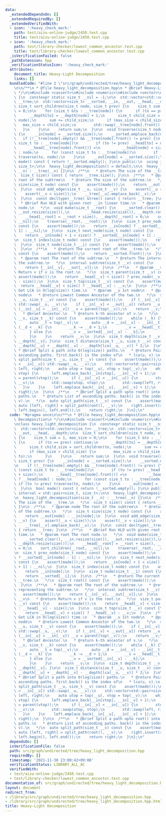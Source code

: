 ```yaml
---
data:
  _extendedDependsOn: []
  _extendedRequiredBy: []
  _extendedVerifiedWith:
  - icon: ':heavy_check_mark:'
    path: test/aizu-online-judge/2450.test.cpp
    title: test/aizu-online-judge/2450.test.cpp
  - icon: ':heavy_check_mark:'
    path: test/library-checker/lowest_common_ancestor.test.cpp
    title: test/library-checker/lowest_common_ancestor.test.cpp
  _isVerificationFailed: false
  _pathExtension: hpp
  _verificationStatusIcon: ':heavy_check_mark:'
  attributes:
    document_title: Heavy-Light Decomposition
    links: []
  bundledCode: "#line 2 \"src/graph/undirected/tree/heavy_light_decomposition.hpp\"\
    \n\n/**\n * @file heavy_light_decomposition.hpp\n * @brief Heavy-Light Decomposition\n\
    \ */\n\n#include <cassert>\n#include <numeric>\n#include <vector>\n\nclass heavy_light_decomposition\
    \ {\n  constexpr static size_t __nil = -1;\n\n  std::vector<std::vector<size_t>>\
    \ __tree;\n  std::vector<size_t> __sorted, __in, __out, __head, __depth;\n\n \
    \ size_t sort_children(size_t node, size_t prev) {\n    size_t sum = 1, max_size\
    \ = 0;\n\n    for (size_t &to : __tree[node]) {\n      if (to == prev) continue;\n\
    \      __depth[to] = __depth[node] + 1;\n      size_t child_size = sort_children(to,\
    \ node);\n      sum += child_size;\n      if (max_size < child_size) {\n     \
    \   max_size = child_size;\n        std::swap(__tree[node].front(), to);\n   \
    \   }\n    }\n\n    return sum;\n  }\n\n  void traverse(size_t node, size_t prev)\
    \ {\n    __in[node] = __sorted.size();\n    __sorted.emplace_back(node);\n\n \
    \   if (!__tree[node].empty() && __tree[node].front() != prev) {\n      for (const\
    \ size_t to : __tree[node])\n        if (to != prev) __head[to] = node + size();\n\
    \      __head[__tree[node].front()] =\n          __head[node] < size() ? __head[node]\
    \ : node;\n      for (const size_t to : __tree[node])\n        if (to != prev)\
    \ traverse(to, node);\n    }\n\n    __out[node] = __sorted.size();\n  }\n\n  bool\
    \ made() const { return !__sorted.empty(); }\n\n public:\n  using interval = std::pair<size_t,\
    \ size_t>;\n\n  heavy_light_decomposition() = default;\n\n  heavy_light_decomposition(size_t\
    \ __n) : __tree(__n) {}\n\n  /**\n   * @return The size of the __tree.\n   */\n\
    \  size_t size() const { return __tree.size(); }\n\n  /**\n   * @param node The\
    \ root of the subtree\n   * @return The size of the subtree.\n   */\n  size_t\
    \ size(size_t node) const {\n    assert(made());\n    return __out[node] - __in[node];\n\
    \  }\n\n  void add_edge(size_t __u, size_t __v) {\n    assert(__u < size());\n\
    \    assert(__v < size());\n    __tree[__u].emplace_back(__v);\n    __tree[__v].emplace_back(__u);\n\
    \  }\n\n  const decltype(__tree) &tree() const { return __tree; }\n\n  /**\n \
    \  * @brief Run HLD with given root __in linear time.\n   * @param root The root\
    \ node.\n   */\n  void make(size_t __root) {\n    __sorted.clear(), __in.resize(size()),\
    \ __out.resize(size()),\n        __head.resize(size()), __depth.resize(size());\n\
    \    __head[__root] = __root + size(), __depth[__root] = 0;\n    sort_children(__root,\
    \ __nil);\n    traverse(__root, __root);\n  }\n\n  size_t prev_node(size_t node)\
    \ const {\n    assert(made());\n    return __in[node] ? __sorted[__in[node] -\
    \ 1] : __nil;\n  }\n\n  size_t next_node(size_t node) const {\n    assert(made());\n\
    \    return __in[node] + 1 < size() ? __sorted[__in[node] + 1] : __nil;\n  }\n\
    \n  size_t index(size_t node) const {\n    assert(made());\n    return __in[node];\n\
    \  }\n\n  size_t node(size_t __i) const {\n    assert(made());\n    return __sorted[__i];\n\
    \  }\n\n  /**\n   * @return The current root of the __tree.\n   */\n  size_t root()\
    \ const {\n    assert(made());\n    return __sorted.front();\n  }\n\n  /**\n \
    \  * @param root The root of the subtree.\n   * @return The interval representing\
    \ the subtree.\n   */\n  interval subtree(size_t __v) const {\n    assert(made());\n\
    \    return {__in[__v], __out[__v]};\n  }\n\n  /**\n   * @param __v\n   * @return\
    \ Return v if v is the root.\n   */\n  size_t parent(size_t __v) const {\n   \
    \ assert(made());\n    return __head[__v] < size() ? prev_node(__v) : __head[__v]\
    \ - size();\n  }\n\n  size_t top(size_t __v) const {\n    assert(made());\n  \
    \  return __head[__v] < size() ? __head[__v] : __v;\n  }\n\n  /**\n   * @brief\
    \ Get LCA in O(log(size)) time.\n   * @param __u 1st node\n   * @param __v 2nd\
    \ node\n   * @return Lowest Common Ancestor of the two.\n   */\n  size_t lca(size_t\
    \ __u, size_t __v) const {\n    assert(made());\n    if (__in[__v] < __in[__u])\
    \ std::swap(__u, __v);\n    if (__in[__v] < __out[__u]) return __u;\n    while\
    \ (__in[__u] < __in[__v]) __v = parent(top(__v));\n    return __v;\n  }\n\n  /**\n\
    \   * @brief Ancestor.\n   * @return k-th ancestor of v.\n   */\n  size_t ancestor(size_t\
    \ __v, size_t __k) const {\n    assert(made());\n    while (__k) {\n      assert(__in[__v]);\n\
    \      auto __t = top(__v);\n      auto __d = __in[__v] - __in[__t];\n      if\
    \ (__d < __k) {\n        __k -= __d + 1;\n        __v = __head[__t] - size();\n\
    \      } else {\n        __v = __sorted[__in[__v] - __k];\n        __k = 0;\n\
    \      }\n    }\n    return __v;\n  }\n\n  size_t depth(size_t __v) const { return\
    \ __depth[__v]; }\n\n  size_t distance(size_t __u, size_t __v) const {\n    return\
    \ __depth[__u] + __depth[__v] - __depth[lca(__u, __v)] * 2;\n  }\n\n  /**\n  \
    \ * @brief Split a path into O(log(size)) paths.\n   * @return Pair of list of\
    \ ascending paths. first.back() is the index of\n   * lca(u, v).\n   */\n  auto\
    \ split_path(size_t __u, size_t __v) const {\n    assert(made());\n    if (__in[__v]\
    \ < __in[__u]) std::swap(__u, __v);\n    std::vector<std::pair<size_t, size_t>>\
    \ left, right;\n    auto utop = top(__u), vtop = top(__v);\n    while (utop !=\
    \ vtop) {\n      left.emplace_back(__in[vtop], __in[__v] + 1);\n      vtop = top(__v\
    \ = parent(vtop));\n      if (__in[__v] < __in[__u]) {\n        std::swap(__u,\
    \ __v);\n        std::swap(utop, vtop);\n        std::swap(left, right);\n   \
    \   }\n    }\n    left.emplace_back(__in[__u], __in[__v] + 1);\n    return std::make_pair(left,\
    \ right);\n  }\n\n  /**\n   * @brief Split a path upto root() into O(log(size))\
    \ paths.\n   * @return List of ascending paths. back() is the index of lca(root(),\
    \ v).\n   */\n  auto split_path(size_t __v) const {\n    assert(made());\n   \
    \ auto [left, right] = split_path(root(), __v);\n    right.insert(right.begin(),\
    \ left.begin(), left.end());\n    return right;\n  }\n};\n"
  code: "#pragma once\n\n/**\n * @file heavy_light_decomposition.hpp\n * @brief Heavy-Light\
    \ Decomposition\n */\n\n#include <cassert>\n#include <numeric>\n#include <vector>\n\
    \nclass heavy_light_decomposition {\n  constexpr static size_t __nil = -1;\n\n\
    \  std::vector<std::vector<size_t>> __tree;\n  std::vector<size_t> __sorted, __in,\
    \ __out, __head, __depth;\n\n  size_t sort_children(size_t node, size_t prev)\
    \ {\n    size_t sum = 1, max_size = 0;\n\n    for (size_t &to : __tree[node])\
    \ {\n      if (to == prev) continue;\n      __depth[to] = __depth[node] + 1;\n\
    \      size_t child_size = sort_children(to, node);\n      sum += child_size;\n\
    \      if (max_size < child_size) {\n        max_size = child_size;\n        std::swap(__tree[node].front(),\
    \ to);\n      }\n    }\n\n    return sum;\n  }\n\n  void traverse(size_t node,\
    \ size_t prev) {\n    __in[node] = __sorted.size();\n    __sorted.emplace_back(node);\n\
    \n    if (!__tree[node].empty() && __tree[node].front() != prev) {\n      for\
    \ (const size_t to : __tree[node])\n        if (to != prev) __head[to] = node\
    \ + size();\n      __head[__tree[node].front()] =\n          __head[node] < size()\
    \ ? __head[node] : node;\n      for (const size_t to : __tree[node])\n       \
    \ if (to != prev) traverse(to, node);\n    }\n\n    __out[node] = __sorted.size();\n\
    \  }\n\n  bool made() const { return !__sorted.empty(); }\n\n public:\n  using\
    \ interval = std::pair<size_t, size_t>;\n\n  heavy_light_decomposition() = default;\n\
    \n  heavy_light_decomposition(size_t __n) : __tree(__n) {}\n\n  /**\n   * @return\
    \ The size of the __tree.\n   */\n  size_t size() const { return __tree.size();\
    \ }\n\n  /**\n   * @param node The root of the subtree\n   * @return The size\
    \ of the subtree.\n   */\n  size_t size(size_t node) const {\n    assert(made());\n\
    \    return __out[node] - __in[node];\n  }\n\n  void add_edge(size_t __u, size_t\
    \ __v) {\n    assert(__u < size());\n    assert(__v < size());\n    __tree[__u].emplace_back(__v);\n\
    \    __tree[__v].emplace_back(__u);\n  }\n\n  const decltype(__tree) &tree() const\
    \ { return __tree; }\n\n  /**\n   * @brief Run HLD with given root __in linear\
    \ time.\n   * @param root The root node.\n   */\n  void make(size_t __root) {\n\
    \    __sorted.clear(), __in.resize(size()), __out.resize(size()),\n        __head.resize(size()),\
    \ __depth.resize(size());\n    __head[__root] = __root + size(), __depth[__root]\
    \ = 0;\n    sort_children(__root, __nil);\n    traverse(__root, __root);\n  }\n\
    \n  size_t prev_node(size_t node) const {\n    assert(made());\n    return __in[node]\
    \ ? __sorted[__in[node] - 1] : __nil;\n  }\n\n  size_t next_node(size_t node)\
    \ const {\n    assert(made());\n    return __in[node] + 1 < size() ? __sorted[__in[node]\
    \ + 1] : __nil;\n  }\n\n  size_t index(size_t node) const {\n    assert(made());\n\
    \    return __in[node];\n  }\n\n  size_t node(size_t __i) const {\n    assert(made());\n\
    \    return __sorted[__i];\n  }\n\n  /**\n   * @return The current root of the\
    \ __tree.\n   */\n  size_t root() const {\n    assert(made());\n    return __sorted.front();\n\
    \  }\n\n  /**\n   * @param root The root of the subtree.\n   * @return The interval\
    \ representing the subtree.\n   */\n  interval subtree(size_t __v) const {\n \
    \   assert(made());\n    return {__in[__v], __out[__v]};\n  }\n\n  /**\n   * @param\
    \ __v\n   * @return Return v if v is the root.\n   */\n  size_t parent(size_t\
    \ __v) const {\n    assert(made());\n    return __head[__v] < size() ? prev_node(__v)\
    \ : __head[__v] - size();\n  }\n\n  size_t top(size_t __v) const {\n    assert(made());\n\
    \    return __head[__v] < size() ? __head[__v] : __v;\n  }\n\n  /**\n   * @brief\
    \ Get LCA in O(log(size)) time.\n   * @param __u 1st node\n   * @param __v 2nd\
    \ node\n   * @return Lowest Common Ancestor of the two.\n   */\n  size_t lca(size_t\
    \ __u, size_t __v) const {\n    assert(made());\n    if (__in[__v] < __in[__u])\
    \ std::swap(__u, __v);\n    if (__in[__v] < __out[__u]) return __u;\n    while\
    \ (__in[__u] < __in[__v]) __v = parent(top(__v));\n    return __v;\n  }\n\n  /**\n\
    \   * @brief Ancestor.\n   * @return k-th ancestor of v.\n   */\n  size_t ancestor(size_t\
    \ __v, size_t __k) const {\n    assert(made());\n    while (__k) {\n      assert(__in[__v]);\n\
    \      auto __t = top(__v);\n      auto __d = __in[__v] - __in[__t];\n      if\
    \ (__d < __k) {\n        __k -= __d + 1;\n        __v = __head[__t] - size();\n\
    \      } else {\n        __v = __sorted[__in[__v] - __k];\n        __k = 0;\n\
    \      }\n    }\n    return __v;\n  }\n\n  size_t depth(size_t __v) const { return\
    \ __depth[__v]; }\n\n  size_t distance(size_t __u, size_t __v) const {\n    return\
    \ __depth[__u] + __depth[__v] - __depth[lca(__u, __v)] * 2;\n  }\n\n  /**\n  \
    \ * @brief Split a path into O(log(size)) paths.\n   * @return Pair of list of\
    \ ascending paths. first.back() is the index of\n   * lca(u, v).\n   */\n  auto\
    \ split_path(size_t __u, size_t __v) const {\n    assert(made());\n    if (__in[__v]\
    \ < __in[__u]) std::swap(__u, __v);\n    std::vector<std::pair<size_t, size_t>>\
    \ left, right;\n    auto utop = top(__u), vtop = top(__v);\n    while (utop !=\
    \ vtop) {\n      left.emplace_back(__in[vtop], __in[__v] + 1);\n      vtop = top(__v\
    \ = parent(vtop));\n      if (__in[__v] < __in[__u]) {\n        std::swap(__u,\
    \ __v);\n        std::swap(utop, vtop);\n        std::swap(left, right);\n   \
    \   }\n    }\n    left.emplace_back(__in[__u], __in[__v] + 1);\n    return std::make_pair(left,\
    \ right);\n  }\n\n  /**\n   * @brief Split a path upto root() into O(log(size))\
    \ paths.\n   * @return List of ascending paths. back() is the index of lca(root(),\
    \ v).\n   */\n  auto split_path(size_t __v) const {\n    assert(made());\n   \
    \ auto [left, right] = split_path(root(), __v);\n    right.insert(right.begin(),\
    \ left.begin(), left.end());\n    return right;\n  }\n};\n"
  dependsOn: []
  isVerificationFile: false
  path: src/graph/undirected/tree/heavy_light_decomposition.hpp
  requiredBy: []
  timestamp: '2021-11-30 23:00:42+09:00'
  verificationStatus: LIBRARY_ALL_AC
  verifiedWith:
  - test/aizu-online-judge/2450.test.cpp
  - test/library-checker/lowest_common_ancestor.test.cpp
documentation_of: src/graph/undirected/tree/heavy_light_decomposition.hpp
layout: document
redirect_from:
- /library/src/graph/undirected/tree/heavy_light_decomposition.hpp
- /library/src/graph/undirected/tree/heavy_light_decomposition.hpp.html
title: Heavy-Light Decomposition
---
```

